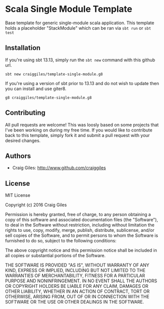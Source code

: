 # Scala Single Module Template
Base template for generic single-module scala application. This template holds
a placeholder "StackModule" which can be ran via `sbt run` or `sbt test`

## Installation
If you're using sbt 13.13, simply run the `sbt new` command with this github url.

```
sbt new craiggiles/template-single-module.g8
```

If you're using a version of sbt prior to 13.13 and do not wish to update then
you can install and use giter8.

```
g8 craiggiles/template-single-module.g8
```

## Contributing
All pull requests are welcome! This was loosly based on some projects that I've
been working on during my free time. If you would like to contribute back to
this template, simply fork it and submit a pull request with your desired
changes.

## Authors
* Craig Giles: http://www.github.com/craiggiles

## License
MIT License

Copyright (c) 2016 Craig Giles

Permission is hereby granted, free of charge, to any person obtaining a copy
of this software and associated documentation files (the "Software"), to deal
in the Software without restriction, including without limitation the rights
to use, copy, modify, merge, publish, distribute, sublicense, and/or sell
copies of the Software, and to permit persons to whom the Software is
furnished to do so, subject to the following conditions:

The above copyright notice and this permission notice shall be included in all
copies or substantial portions of the Software.

THE SOFTWARE IS PROVIDED "AS IS", WITHOUT WARRANTY OF ANY KIND, EXPRESS OR
IMPLIED, INCLUDING BUT NOT LIMITED TO THE WARRANTIES OF MERCHANTABILITY,
FITNESS FOR A PARTICULAR PURPOSE AND NONINFRINGEMENT. IN NO EVENT SHALL THE
AUTHORS OR COPYRIGHT HOLDERS BE LIABLE FOR ANY CLAIM, DAMAGES OR OTHER
LIABILITY, WHETHER IN AN ACTION OF CONTRACT, TORT OR OTHERWISE, ARISING FROM,
OUT OF OR IN CONNECTION WITH THE SOFTWARE OR THE USE OR OTHER DEALINGS IN THE
SOFTWARE.


